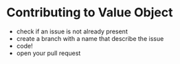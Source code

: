 # Contributing to Value Object

 - check if an issue is not already present
 - create a branch with a name that describe the issue
 - code!
 - open your pull request
